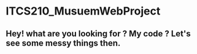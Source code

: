 # ITCS210_MusuemWebProject

## Hey! what are you looking for ? My code ? Let's see some messy things then.
